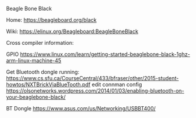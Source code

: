 

Beagle Bone Black

Home: https://beagleboard.org/black

Wiki: https://elinux.org/Beagleboard:BeagleBoneBlack


Cross compiler information:


GPIO https://www.linux.com/learn/getting-started-beaglebone-black-1ghz-arm-linux-machine-45


Get Bluetooth dongle running:
https://www.cs.sfu.ca/CourseCentral/433/bfraser/other/2015-student-howtos/NXTBrickViaBlueTooth.pdf
edit connman config
https://olsonetworks.wordpress.com/2014/01/03/enabling-bluetooth-on-your-beaglebone-black/

BT Dongle 
https://www.asus.com/us/Networking/USBBT400/




